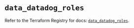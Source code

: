 # `data_datadog_roles`

Refer to the Terraform Registry for docs: [`data_datadog_roles`](https://registry.terraform.io/providers/datadog/datadog/3.74.0/docs/data-sources/roles).
